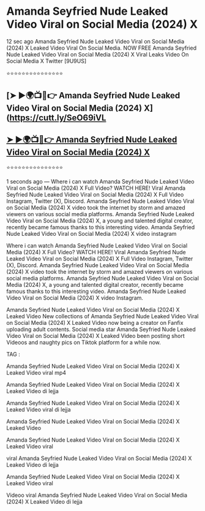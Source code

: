 ﻿# Amanda Seyfried Nude Leaked Video Viral on Social Media (2024) X



12 sec ago Amanda Seyfried Nude Leaked Video Viral on Social Media (2024) X Leaked Video Viral On Social Media. NOW FREE Amanda Seyfried Nude Leaked Video Viral on Social Media (2024) X Viral Leaks Video On Social Media X Twitter [9U9US]

⭐⭐⭐⭐⭐⭐⭐⭐⭐⭐⭐⭐⭐⭐⭐

## [➤ ►🌍📺📱👉 Amanda Seyfried Nude Leaked Video Viral on Social Media (2024) X](https://cutt.ly/SeO69iVL

## [➤ ►🌍📺📱👉 Amanda Seyfried Nude Leaked Video Viral on Social Media (2024) X](https://cutt.ly/SeO69iVL)


⭐⭐⭐⭐⭐⭐⭐⭐⭐⭐⭐⭐⭐⭐⭐



1 seconds ago — Where i can watch Amanda Seyfried Nude Leaked Video Viral on Social Media (2024) X Full Video? WATCH HERE! Viral Amanda Seyfried Nude Leaked Video Viral on Social Media (2024) X Full Video Instagram, Twitter (X), Discord. Amanda Seyfried Nude Leaked Video Viral on Social Media (2024) X video took the internet by storm and amazed viewers on various social media platforms. Amanda Seyfried Nude Leaked Video Viral on Social Media (2024) X, a young and talented digital creator, recently became famous thanks to this interesting video. Amanda Seyfried Nude Leaked Video Viral on Social Media (2024) X video instagram

Where i can watch Amanda Seyfried Nude Leaked Video Viral on Social Media (2024) X Full Video? WATCH HERE! Viral Amanda Seyfried Nude Leaked Video Viral on Social Media (2024) X Full Video Instagram, Twitter (X), Discord. Amanda Seyfried Nude Leaked Video Viral on Social Media (2024) X video took the internet by storm and amazed viewers on various social media platforms. Amanda Seyfried Nude Leaked Video Viral on Social Media (2024) X, a young and talented digital creator, recently became famous thanks to this interesting video. Amanda Seyfried Nude Leaked Video Viral on Social Media (2024) X video Instagram.

Amanda Seyfried Nude Leaked Video Viral on Social Media (2024) X Leaked Video New collections of Amanda Seyfried Nude Leaked Video Viral on Social Media (2024) X Leaked Video now being a creator on Fanfix uploading adult contents. Social media star Amanda Seyfried Nude Leaked Video Viral on Social Media (2024) X Leaked Video been posting short Videoos and naughty pics on Tiktok platform for a while now.

TAG :

 

Amanda Seyfried Nude Leaked Video Viral on Social Media (2024) X Leaked Video viral mp4

 

Amanda Seyfried Nude Leaked Video Viral on Social Media (2024) X Leaked Video di lejja

 

Amanda Seyfried Nude Leaked Video Viral on Social Media (2024) X Leaked Video viral di lejja

 

Amanda Seyfried Nude Leaked Video Viral on Social Media (2024) X Leaked Video

 

Amanda Seyfried Nude Leaked Video Viral on Social Media (2024) X Leaked Video viral

 

viral Amanda Seyfried Nude Leaked Video Viral on Social Media (2024) X Leaked Video di lejja

 

Amanda Seyfried Nude Leaked Video Viral on Social Media (2024) X Leaked Video viral

 

Videoo viral Amanda Seyfried Nude Leaked Video Viral on Social Media (2024) X Leaked Video di lejja